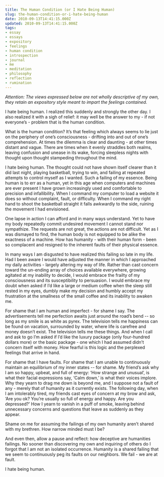 ```yaml
---
title: The Human Condition (or I Hate Being Human)
slug: the-human-condition-or-i-hate-being-human
date: 2010-09-13T14:41:15.000Z
updated: 2010-09-13T14:41:15.000Z
tags:
- essay
- essays
- expository
- feelings
- human condition
- introspection
- journal
- me
- meditation
- philosophy
- reflection
- rumination
---
```


<em>Attention:  The views expressed below are not wholly descriptive of my own, they retain an expository style meant to impart the feelings contained.</em>

I hate being human.  I realized this suddenly and strongly the other day.  I also realized it with a sigh of relief: it may well be the answer to my - if not everyone’s - problem that is the human condition.

What is the human condition?  It’s that feeling which always seems to lie just on the periphery of one’s consciousness - drifting into and out of one’s comprehension.  At times the dilemma is clear and daunting - at other times distant and vague.  There are times when it evenly straddles both realms, leaving confusion and unease in its wake, forcing sleepless nights with thought upon thought stampeding throughout the mind.

<!--more-->

I hate being human.  The thought could not have shown itself clearer than it did last night, playing basketball, trying to win, and failing at repeated attempts to control myself as I wanted.  Such a failing of my essence.  Being human is to err as a human, yet in this age when computers and machines are ever present I have grown increasingly used and comfortable to precision and infallibility.  When I command my computer to load a website it does so without complaint, fault, or difficulty.  When I command my right hand to shoot the basketball straight it falls awkwardly to the side, ruining the movement I had envisioned.

One lapse in action I can afford and in many ways understand.  Yet to have my body repeatedly commit undesired movement I cannot stand nor sympathize.  The requests are not great, the actions are not difficult.  Yet as I was dismayed to find, the human body is not equipped to be alike the exactness of a machine.  How has humanity - with their human form - been so complacent and resigned to the inherent faults of their physical essence.

In many ways I am disgusted to have realized this failing so late in my life.  Had I been aware I would have adjusted the manner in which I approached my daily activities - largely altering my way of life.  Rather than cast concern toward the un-ending array of choices available everywhere, growing agitated at my inability to decide, I would embrace the frailty of my consciousness and its susceptibility to persuasion.  I would embrace my doubt when asked if I’d like a large or medium coffee when the sleep still rested in my eyes, dumbly make my decision and humbly accept my frustration at the smallness of the small coffee and its inability to awaken me.

For shame that I am human and imperfect - for shame I say.  The advertisements tell me perfection awaits just around the road’s bend -- so long as my smile is as white as pyrex.  The television tells me happiness can be found on vacation, surrounded by water, where life is carefree and money doesn’t exist.  The television tells me these things.  And when I call and ask to go I’m asked if I’d like the luxury package (only four-hundred dollars more) or the basic package - one which I had assumed didn’t concern itself with money.  How fearful is this logic and the perplexed feelings that arrive in hand.

For shame that I have faults.  For shame that I am unable to continuously maintain an equilibrium of my inner states -- for shame.  My friend’s ask why I am so happy, upbeat, and full of energy: ‘How strange and unusual’, is what their facial expressions say, ‘Calm down,’ is what their voices implore.  Why they yearn to drag me down is beyond me, and I suppose not a fault of any - merely that of humanity as it currently exists.  The following day, when I am intolerably tired, my friends cast eyes of concern at my brow and ask, ‘Are you ok?  You’re usually so full of energy and happy.  Are you depressed?’  How I yearn to vanish in a puff of smoke, leaving behind unnecessary concerns and questions that leave as suddenly as they appear.

Shame on me for assuming the failings of my own humanity aren’t shared with my brethren.  How narrow minded must I be?

And even then, allow a pause and reflect:  how deceptive are humanities failings.  No sooner than discovering my own and inquiring of others do I forgot that I am not an isolated occurrence.  Humanity is a shared failing that we seem to continuously peg its faults on our neighbors.  We fail - we are at fault.

I hate being human.
